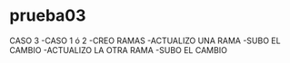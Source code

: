 # prueba03
 CASO 3 -CASO 1 ó 2 -CREO RAMAS -ACTUALIZO UNA RAMA -SUBO EL CAMBIO -ACTUALIZO LA OTRA RAMA -SUBO EL CAMBIO
